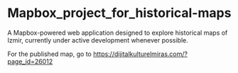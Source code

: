 # Mapbox_project_for_historical-maps
A Mapbox-powered web application designed to explore historical maps of Izmir, currently under active development whenever possible.


For the published map, go to https://dijitalkulturelmiras.com/?page_id=26012 
